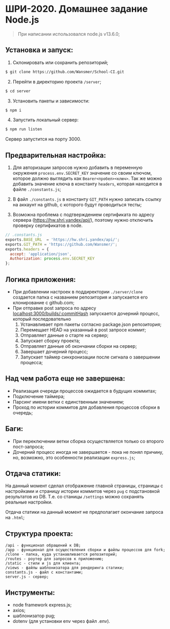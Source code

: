 # ШРИ-2020. Домашнее задание Node.js

> При написании использовался node.js v13.6.0;

## Установка и запуск:
1. Склонировать или сохранить репозиторий;
```bash
$ git clone https://github.com/Wansmer/School-CI.git
```
2. Перейти в директорию проекта `/server`;
```bash
$ cd server
```
3. Установить пакеты и зависимости:
```bash
$ npm i
```
4. Запустить локальный сервер:
```bash
$ npm run listen
```
Сервер запустится на порту 3000.

## Предварительная настройка:
1. Для авторизации запросов нужно добавить в переменную окружения `process.env.SECRET_KEY` значение со своим ключом, которое должно выглядить как `Bearer<пробел><ключ>`. Так же можно добавить значение ключа в константу `headers`, которая находится в файле `./constants.js`;

2. В файл `./constants.js` в константу `GIT_PATH` нужно записать ссылку на аккаунт на github, с которого будут проводиться тесты;

3. Возможна проблема с подтверждением сертификата по адресу сервера (https://hw.shri.yandex/api/), поэтому нужно отключить проверку сертификатов в node.
```js
// .constants.js
exports.BASE_URL  = 'https://hw.shri.yandex/api/';
exports.GIT_PATH = 'https://github.com/Wansmer/';
exports.headers = {
  accept: 'application/json',
  Authorization: process.env.SECRET_KEY
};
```

## Логика приложения:
* При добавлении настроек в поддиректории `./server/clone` создается папка с названием репозитория и запускается его клонирование с github.com;
* При отправке post запроса по адресу [localhost:3000/builds/:commitHash](localhost:3000/builds/:commitHash) запускается дочерний процесс, который последовательно 
  1. Устанавливает npm пакеты согласно package.json репозитория;
  2. Перемещает HEAD на указанный в post запросе коммит;
  3. Отправляет данные о старте на сервер;
  3. Запускает сборку проекта;
  4. Отправляет данные об окончании сборки на сервер;
  5. Завершает дочерний процесс;
  6. Запускает таймер синхронизации после сигнала о завершении процесса;

## Над чем работа еще не завершена:
- Реализация очереди процессов ожидается в будущих коммитах;
- Подключение таймера;
- Парсинг имени ветки с единственным значением;
- Проход по истории коммитов для добавления процессов сборки в очередь;

## Баги:
- При переключении ветки сборка осуществляется только со второго пост-запроса;
- Дочерний процесс иногда не завершается - пока не понял причину, но, возможно, это особенности реализации `express.js`;

## Отдача статики: 
На данный момент сделал отображение главной страницы, страницы с настройками и страницу истории коммитов через `pug` c подстановкой результатов из DB. Т.е. со станицы `/settings` можно сохранять реальные настройки. 

Отдача статики на данный момент не предполагает окончание запроса на `.html`;

## Структура проекта:
```
/api - функционал обращений к DB;
/app - функционал для осуществления сборки и файлы процессов для fork;
/clone - папка, куда устанавливается репозиторий;
/routes - роутер для запросов к приложению;
/static - стили и js для клиента;
/views - файлы шаблонизатора для рендеринга статики;
constants.js - файл с константами;
server.js - сервер;
```

## Инструменты:
- node framework express.js;
- axios;
- шаблонизатор pug;
- dotenv (для установки env через файл .env).

